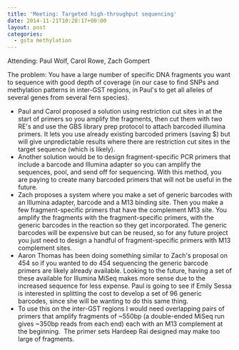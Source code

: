 ```yaml
---
title: 'Meeting: Targeted high-throughput sequencing'
date: 2014-11-21T10:28:17+00:00
layout: post
categories:
  - gsta methylation
---
```

Attending: Paul Wolf, Carol Rowe, Zach Gompert

The problem: You have a large number of specific DNA fragments you want to sequence with good depth of coverage (in our case to find SNPs and methylation patterns in inter-GST regions, in Paul's to get all alleles of several genes from several fern species).

  * Paul and Carol proposed a solution using restriction cut sites in at the start of primers so you amplify the fragments, then cut them with two RE's and use the GBS library prep protocol to attach barcoded illumina primers. It lets you use already existing barcoded primers (saving $) but will give unpredictable results where there are restriction cut sites in the target sequence (which is likely).
  * Another solution would be to design fragment-specific PCR primers that include a barcode and Illumina adapter so you can amplify the sequences, pool, and send off for sequencing. With this method, you are paying to create many barcoded primers that will not be useful in the future.
  * Zach proposes a system where you make a set of generic barcodes with an Illumina adapter, barcode and a M13 binding site. Then you make a few fragment-specific primers that have the complement M13 site. You amplify the fragments with the fragment-specific primers, with the generic barcodes in the reaction so they get incorporated. The generic barcodes will be expensive but can be reused, so for any future project you just need to design a handful of fragment-specific primers with M13 complement sites.
  * Aaron Thomas has been doing something similar to Zach's proposal on 454 so if you wanted to do 454 sequencing the generic barcode primers are likely already available. Looking to the future, having a set of these available for Illumina MiSeq makes more sense due to the increased sequence for less expense. Paul is going to see if Emily Sessa is interested in splitting the cost to develop a set of 96 generic barcodes, since she will be wanting to do this same thing.
  * To use this on the inter-GST regions I would need overlapping pairs of primers that amplify fragments of ~550bp (a double-ended MiSeq run gives ~350bp reads from each end) each with an M13 complement at the beginning.  The primer sets Hardeep Rai designed may make too large of fragments.
